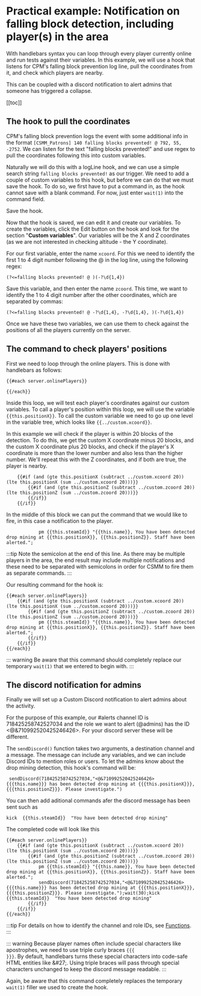 # Practical example: Notification on falling block detection, including player(s) in the area

With handlebars syntax you can loop through every player currently online and run tests against their variables. In this example, we will use a hook that listens for CPM's falling block prevention log line, pull the coordinates from it, and check which players are nearby.

This can be coupled with a discord notification to alert admins that someone has triggered a collapse.

[[toc]]

## The hook to pull the coordinates

CPM's falling block prevention logs the event with some additional info in the format `[CSMM_Patrons] 140 falling blocks prevented! @ 792, 55, -2752`. We can listen for the text "falling blocks prevented!" and use regex to pull the coordinates following this into custom variables.

Naturally we will do this with a logLine hook, and we can use a simple search string `falling blocks prevented!` as our trigger. We need to add a couple of custom variables to this hook, but before we can do that we must save the hook. To do so, we first have to put a command in, as the hook cannot save with a blank command. For now, just enter `wait(1)` into the command field.

Save the hook.

Now that the hook is saved, we can edit it and create our variables. To create the variables, click the Edit button on the hook and look for the section "**Custom variables**". Our variables will be the X and Z coordinates (as we are not interested in checking altitude - the Y coordinate).

For our first variable, enter the name `xcoord`. For this we need to identify the first 1 to 4 digit number following the @ in the log line, using the following regex:

```
(?<=falling blocks prevented! @ )(-?\d{1,4})
```

Save this variable, and then enter the name `zcoord`. This time, we want to identify the 1 to 4 digit number after the other coordinates, which are separated by commas:

```
(?<=falling blocks prevented! @ -?\d{1,4}, -?\d{1,4}, )(-?\d{1,4})
```

Once we have these two variables, we can use them to check against the positions of all the players currently on the server.

## The command to check players' positions

First we need to loop through the online players. This is done with handlebars as follows:

```
{{#each server.onlinePlayers}}

{{/each}}
```

Inside this loop, we will test each player's coordinates against our custom variables. To call a player's position within this loop, we will use the variable <code v-pre>{{this.positionX}}</code>. To call the custom variable we need to go up one level in the variable tree, which looks like <code v-pre>{{../custom.xcoord}}</code>.

In this example we will check if the player is within 20 blocks of the detection. To do this, we get the custom X coordinate minus 20 blocks, and the custom X coordinate plus 20 blocks, and check if the player's X coordinate is more than the lower number and also less than the higher number. We'll repeat this with the Z coordinates, and if both are true, the player is nearby.

```
    {{#if (and (gte this.positionX (subtract ../custom.xcoord 20)) (lte this.positionX (sum ../custom.xcoord 20)))}}
        {{#if (and (gte this.positionZ (subtract ../custom.zcoord 20)) (lte this.positionZ (sum ../custom.zcoord 20)))}}
        {{/if}}
    {{/if}}
```

In the middle of this block we can put the command that we would like to fire, in this case a notification to the player.

```
            pm {{this.steamId}} "{{this.name}}, You have been detected drop mining at {{this.positionX}}, {{this.positionZ}}. Staff have been alerted.";
```

:::tip
Note the semicolon at the end of this line. As there may be multiple players in the area, the end result may include multiple notifications and these need to be separated with semicolons in order for CSMM to fire them as separate commands.
:::

Our resulting command for the hook is:

```
{{#each server.onlinePlayers}}
    {{#if (and (gte this.positionX (subtract ../custom.xcoord 20)) (lte this.positionX (sum ../custom.xcoord 20)))}}
        {{#if (and (gte this.positionZ (subtract ../custom.zcoord 20)) (lte this.positionZ (sum ../custom.zcoord 20)))}}
            pm {{this.steamId}} "{{this.name}}, You have been detected drop mining at {{this.positionX}}, {{this.positionZ}}. Staff have been alerted.";
        {{/if}}
    {{/if}}
{{/each}}
```

::: warning
Be aware that this command should completely replace our temporary `wait(1)` that we entered to begin with.
:::

## The discord notification for admins

Finally we will set up a Custom Discord notification to alert admins about the activity.

For the purpose of this example, our #alerts channel ID is 718425258742527034 and the role we want to alert (@admins) has the ID <@&710992520425246426>. For your discord server these will be different.

The `sendDiscord()` function takes two arguments, a destination channel and a message. The message can include any variables, and we can include Discord IDs to mention roles or users. To let the admins know about the drop mining detection, this hook's command will be:

```
 sendDiscord(718425258742527034,"<@&710992520425246426> {{{this.name}}} has been detected drop mining at {{{this.positionX}}}, {{{this.positionZ}}}. Please investigate.")

```

You can then add aditional commands afer the discord message has been sent such as

```
kick  {{this.steamId}}  "You have been detected drop mining"
```

The completed code will look like this

```
{{#each server.onlinePlayers}}
    {{#if (and (gte this.positionX (subtract ../custom.xcoord 20)) (lte this.positionX (sum ../custom.xcoord 20)))}}
        {{#if (and (gte this.positionZ (subtract ../custom.zcoord 20)) (lte this.positionZ (sum ../custom.zcoord 20)))}}
            pm {{this.steamId}} "{{this.name}}, You have been detected drop mining at {{this.positionX}}, {{this.positionZ}}. Staff have been alerted.";
            sendDiscord(718425258742527034,"<@&710992520425246426> {{{this.name}}} has been detected drop mining at {{{this.positionX}}}, {{{this.positionZ}}}. Please investigate.");wait(30);kick  {{this.steamId}}  "You have been detected drop mining"
        {{/if}}
    {{/if}}
{{/each}}
```

:::tip
For details on how to identify the channel and role IDs, see [Functions](/en/CSMM/functions.html).
:::

::: warning
Because player names often include special characters like apostrophes, we need to use triple curly braces <code v-pre>{{{ }}}</code>. By default, handlebars turns these special characters into code-safe HTML entities like \&\#27;. Using triple braces will pass through special characters unchanged to keep the discord message readable.
:::

Again, be aware that this command completely replaces the temporary `wait(1)` filler we used to create the hook.
